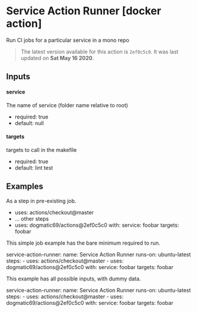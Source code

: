 <!-- NOTICE: Auto generated file! -->
# Service Action Runner [docker action]

Run CI jobs for a particular service in a mono repo

> The latest version available for this action is `2ef0c5c0`. It was last
updated on **Sat May 16 2020**.

## Inputs

#### service

The name of service (folder name relative to root)

- required: true
- default: null

#### targets

targets to call in the makefile

- required: true
- default: lint test


## Examples

As a step in pre-existing job.

  - uses: actions/checkout@master
  - ... other steps
  - uses: dogmatic69/actions@2ef0c5c0
    with:
      service: foobar
      targets: foobar


This simple job example has the bare minimum required to run.

  service-action-runner:
    name: Service Action Runner
    runs-on: ubuntu-latest
    steps:
      - uses: actions/checkout@master
      - uses: dogmatic69/actions@2ef0c5c0
        with:
          service: foobar
          targets: foobar

This example has all possible inputs, with dummy data.

  service-action-runner:
    name: Service Action Runner
      runs-on: ubuntu-latest
      steps:
        - uses: actions/checkout@master
        - uses: dogmatic69/actions@2ef0c5c0
        with:
          service: foobar
          targets: foobar

